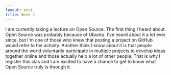 ```yaml
---
layout: post
title: Week 1
---
```


I am currently taking a lecture on Open Source. The first thing I heard about Open Source was probably because of Ubuntu. I've heard about it a lot ever since, but I'm one of those who knew that posting a project on GitHub would refer to the activity. Another think I know about it is that people around the world voluntarily participate in multiple projects to develop ideas together online and those actually help a lot of other people. That is why I register this clas and I am excited to have a chance to get to know what Open Source truly is through it.
